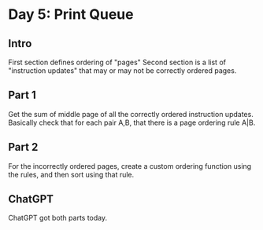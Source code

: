 # Day 5: Print Queue

## Intro

First section defines ordering of "pages"
Second section is a list of "instruction updates" that may or may not be correctly ordered pages.

## Part 1

Get the sum of middle page of all the correctly ordered instruction updates.
Basically check that for each pair A,B, that there is a page ordering rule A|B.

## Part 2

For the incorrectly ordered pages, create a custom ordering function using the rules, and then sort using that rule.

## ChatGPT

ChatGPT got both parts today.